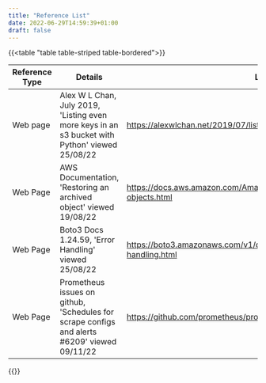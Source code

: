```yaml
---
title: "Reference List"
date: 2022-06-29T14:59:39+01:00
draft: false
---
```


{{<table "table table-striped table-bordered">}}

| Reference Type | Details | Link |
| --- | --- |---|
| Web page | Alex W L Chan, July 2019, 'Listing even more keys in an s3 bucket with Python' viewed 25/08/22 | <https://alexwlchan.net/2019/07/listing-s3-keys/> |
| Web Page | AWS Documentation, 'Restoring an archived object' viewed 19/08/22 | <https://docs.aws.amazon.com/AmazonS3/latest/userguide/restoring-objects.html> |
| Web Page | Boto3 Docs 1.24.59, 'Error Handling' viewed 25/08/22 | <https://boto3.amazonaws.com/v1/documentation/api/latest/guide/error-handling.html> |
| Web Page | Prometheus issues on github, 'Schedules for scrape configs and alerts #6209' viewed 09/11/22 | <https://github.com/prometheus/prometheus/issues/6209> |

{{</table>}}

